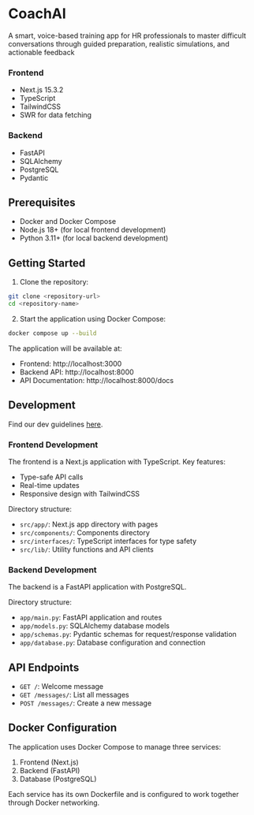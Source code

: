 # CoachAI

A smart, voice-based training app for HR professionals to master difficult conversations through guided preparation, realistic simulations, and actionable feedback

### Frontend

- Next.js 15.3.2
- TypeScript
- TailwindCSS
- SWR for data fetching

### Backend

- FastAPI
- SQLAlchemy
- PostgreSQL
- Pydantic

## Prerequisites

- Docker and Docker Compose
- Node.js 18+ (for local frontend development)
- Python 3.11+ (for local backend development)

## Getting Started

1. Clone the repository:

```bash
git clone <repository-url>
cd <repository-name>
```

2. Start the application using Docker Compose:

```bash
docker compose up --build
```

The application will be available at:

- Frontend: http://localhost:3000
- Backend API: http://localhost:8000
- API Documentation: http://localhost:8000/docs

## Development

Find our dev guidelines [here](https://docs.google.com/document/d/170R8l0su_jjK_igha7evuvO341EeA1G8vX2RH5uijR0/edit?usp=sharing).

### Frontend Development

The frontend is a Next.js application with TypeScript. Key features:

- Type-safe API calls
- Real-time updates
- Responsive design with TailwindCSS

Directory structure:

- `src/app/`: Next.js app directory with pages
- `src/components/`: Components directory
- `src/interfaces/`: TypeScript interfaces for type safety
- `src/lib/`: Utility functions and API clients

### Backend Development

The backend is a FastAPI application with PostgreSQL.

Directory structure:

- `app/main.py`: FastAPI application and routes
- `app/models.py`: SQLAlchemy database models
- `app/schemas.py`: Pydantic schemas for request/response validation
- `app/database.py`: Database configuration and connection

## API Endpoints

- `GET /`: Welcome message
- `GET /messages/`: List all messages
- `POST /messages/`: Create a new message

## Docker Configuration

The application uses Docker Compose to manage three services:

1. Frontend (Next.js)
2. Backend (FastAPI)
3. Database (PostgreSQL)

Each service has its own Dockerfile and is configured to work together through Docker networking.
